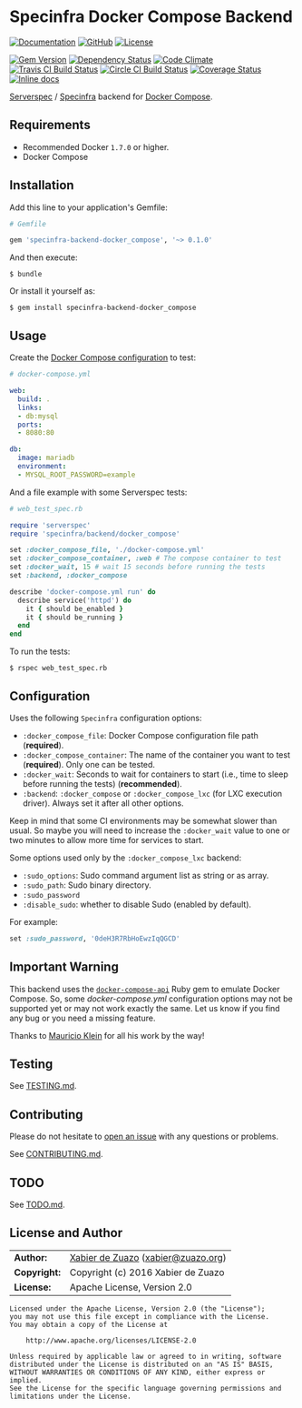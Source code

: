 # Specinfra Docker Compose Backend
[![Documentation](http://img.shields.io/badge/docs-rdoc.info-blue.svg?style=flat)](http://www.rubydoc.info/gems/specinfra-backend-docker_compose)
[![GitHub](http://img.shields.io/badge/github-z/specinfra--backend--docker__compose-blue.svg?style=flat)](https://github.com/zuazo/specinfra-backend-docker_compose)
[![License](https://img.shields.io/github/license/zuazo/specinfra-backend-docker_compose.svg?style=flat)](#license-and-author)

[![Gem Version](https://badge.fury.io/rb/specinfra-backend-docker_compose.svg)](https://rubygems.org/gems/specinfra-backend-docker_compose)
[![Dependency Status](http://img.shields.io/gemnasium/zuazo/specinfra-backend-docker_compose.svg?style=flat)](https://gemnasium.com/zuazo/specinfra-backend-docker_compose)
[![Code Climate](http://img.shields.io/codeclimate/github/zuazo/specinfra-backend-docker_compose.svg?style=flat)](https://codeclimate.com/github/zuazo/specinfra-backend-docker_compose)
[![Travis CI Build Status](http://img.shields.io/travis/zuazo/specinfra-backend-docker_compose/0.1.0.svg?style=flat)](https://travis-ci.org/zuazo/specinfra-backend-docker_compose)
[![Circle CI Build Status](https://circleci.com/gh/zuazo/specinfra-backend-docker_compose/tree/master.svg?style=shield)](https://circleci.com/gh/zuazo/specinfra-backend-docker_compose/tree/master)
[![Coverage Status](http://img.shields.io/coveralls/zuazo/specinfra-backend-docker_compose/0.1.0.svg?style=flat)](https://coveralls.io/r/zuazo/specinfra-backend-docker_compose?branch=0.1.0)
[![Inline docs](http://inch-ci.org/github/zuazo/specinfra-backend-docker_compose.svg?branch=master&style=flat)](http://inch-ci.org/github/zuazo/specinfra-backend-docker_compose)

[Serverspec](http://serverspec.org/) / [Specinfra](https://github.com/mizzy/specinfra) backend for [Docker Compose](https://docs.docker.com/compose/).

## Requirements

* Recommended Docker `1.7.0` or higher.
* Docker Compose

## Installation

Add this line to your application's Gemfile:

```ruby
# Gemfile

gem 'specinfra-backend-docker_compose', '~> 0.1.0'
```

And then execute:

    $ bundle

Or install it yourself as:

    $ gem install specinfra-backend-docker_compose

## Usage

Create the [Docker Compose configuration](https://docs.docker.com/v1.8/compose/yml/) to test:

```yaml
# docker-compose.yml

web:
  build: .
  links:
  - db:mysql
  ports:
  - 8080:80

db:
  image: mariadb
  environment:
  - MYSQL_ROOT_PASSWORD=example
```

And a file example with some Serverspec tests:

```ruby
# web_test_spec.rb

require 'serverspec'
require 'specinfra/backend/docker_compose'

set :docker_compose_file, './docker-compose.yml'
set :docker_compose_container, :web # The compose container to test
set :docker_wait, 15 # wait 15 seconds before running the tests
set :backend, :docker_compose

describe 'docker-compose.yml run' do
  describe service('httpd') do
    it { should be_enabled }
    it { should be_running }
  end
end
```

To run the tests:

    $ rspec web_test_spec.rb

## Configuration

Uses the following `Specinfra` configuration options:

- `:docker_compose_file`: Docker Compose configuration file path (**required**).
- `:docker_compose_container`: The name of the container you want to test (**required**). Only one can be tested.
- `:docker_wait`: Seconds to wait for containers to start (i.e., time to sleep before running the tests) (**recommended**).
- `:backend`: `:docker_compose` or `:docker_compose_lxc` (for LXC execution driver). Always set it after all other options.

Keep in mind that some CI environments may be somewhat slower than usual. So maybe you will need to increase the `:docker_wait` value to one or two minutes to allow more time for services to start.

Some options used only by the `:docker_compose_lxc` backend:

- `:sudo_options`: Sudo command argument list as string or as array.
- `:sudo_path`: Sudo binary directory.
- `:sudo_password`
- `:disable_sudo`: whether to disable Sudo (enabled by default).

For example:

```ruby
set :sudo_password, '0deH3R7RbHoEwzIqQGCD'
```

## Important Warning

This backend uses the [`docker-compose-api`](https://rubygems.org/gems/docker-compose-api) Ruby gem to emulate Docker Compose. So, some *docker-compose.yml* configuration options may not be supported yet or may not work exactly the same. Let us know if you find any bug or you need a missing feature.

Thanks to [Mauricio Klein](https://github.com/mauricioklein) for all his work by the way!

## Testing

See [TESTING.md](https://github.com/zuazo/specinfra-backend-docker_compose/blob/master/TESTING.md).

## Contributing

Please do not hesitate to [open an issue](https://github.com/zuazo/specinfra-backend-docker_compose/issues/new) with any questions or problems.

See [CONTRIBUTING.md](https://github.com/zuazo/specinfra-backend-docker_compose/blob/master/CONTRIBUTING.md).

## TODO

See [TODO.md](https://github.com/zuazo/specinfra-backend-docker_compose/blob/master/TODO.md).

## License and Author

|                      |                                          |
|:---------------------|:-----------------------------------------|
| **Author:**          | [Xabier de Zuazo](https://github.com/zuazo) (<xabier@zuazo.org>)
| **Copyright:**       | Copyright (c) 2016 Xabier de Zuazo
| **License:**         | Apache License, Version 2.0

    Licensed under the Apache License, Version 2.0 (the "License");
    you may not use this file except in compliance with the License.
    You may obtain a copy of the License at
    
        http://www.apache.org/licenses/LICENSE-2.0
    
    Unless required by applicable law or agreed to in writing, software
    distributed under the License is distributed on an "AS IS" BASIS,
    WITHOUT WARRANTIES OR CONDITIONS OF ANY KIND, either express or implied.
    See the License for the specific language governing permissions and
    limitations under the License.
